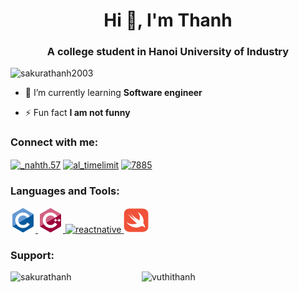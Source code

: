 <h1 align="center">Hi 👋, I'm Thanh</h1>
<h3 align="center">A college student in Hanoi University of Industry</h3>

<p align="left"> <img src="https://komarev.com/ghpvc/?username=sakurathanh2003&label=Profile%20views&color=0e75b6&style=flat" alt="sakurathanh2003" /> </p>

- 🌱 I’m currently learning **Software engineer**

- ⚡ Fun fact **I am not funny**

<h3 align="left">Connect with me:</h3>
<p align="left">
<a href="https://instagram.com/_nahth.57" target="blank"><img align="center" src="https://raw.githubusercontent.com/rahuldkjain/github-profile-readme-generator/master/src/images/icons/Social/instagram.svg" alt="_nahth.57" height="30" width="40" /></a>
<a href="https://codeforces.com/profile/al_timelimit" target="blank"><img align="center" src="https://raw.githubusercontent.com/rahuldkjain/github-profile-readme-generator/master/src/images/icons/Social/codeforces.svg" alt="al_timelimit" height="30" width="40" /></a>
<a href="https://discord.gg/7885" target="blank"><img align="center" src="https://raw.githubusercontent.com/rahuldkjain/github-profile-readme-generator/master/src/images/icons/Social/discord.svg" alt="7885" height="30" width="40" /></a>
</p>

<h3 align="left">Languages and Tools:</h3>
<p align="left"> <a href="https://www.cprogramming.com/" target="_blank" rel="noreferrer"> <img src="https://raw.githubusercontent.com/devicons/devicon/master/icons/c/c-original.svg" alt="c" width="40" height="40"/> </a> <a href="https://www.w3schools.com/cpp/" target="_blank" rel="noreferrer"> <img src="https://raw.githubusercontent.com/devicons/devicon/master/icons/cplusplus/cplusplus-original.svg" alt="cplusplus" width="40" height="40"/> </a> <a href="https://reactnative.dev/" target="_blank" rel="noreferrer"> <img src="https://reactnative.dev/img/header_logo.svg" alt="reactnative" width="40" height="40"/> </a> <a href="https://developer.apple.com/swift/" target="_blank" rel="noreferrer"> <img src="https://raw.githubusercontent.com/devicons/devicon/master/icons/swift/swift-original.svg" alt="swift" width="40" height="40"/> </a> </p>

<h3 align="left">Support:</h3>
<p><a href="https://www.buymeacoffee.com/sakurathanh"> <img align="left" src="https://cdn.buymeacoffee.com/buttons/v2/default-yellow.png" height="50" width="210" alt="sakurathanh" /></a><a href="https://ko-fi.com/vuthithanh"> <img align="left" src="https://cdn.ko-fi.com/cdn/kofi3.png?v=3" height="50" width="210" alt="vuthithanh" /></a></p><br><br>

